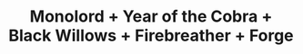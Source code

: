 ---
layout: post
category: concert
title: Monolord + Year of the Cobra + Black Willows + Firebreather + Forge
artists: 
- Monolord
- Year of the Cobra
- Black Willows
- Firebreather
- Forge
place: 
- FGO-Barbara
country: France
city: Paris
---